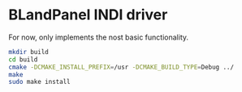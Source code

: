 # BLandPanel INDI driver

For now, only implements the nost basic functionality.

```sh
mkdir build
cd build
cmake -DCMAKE_INSTALL_PREFIX=/usr -DCMAKE_BUILD_TYPE=Debug ../
make
sudo make install
```
